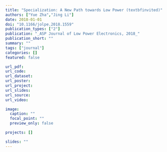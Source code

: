 ```yaml
---
title: "Specialization: A New Path towards Low Power (textbfinvited)"
authors: ["Yue Zha","Jing Li"]
date: 2018-01-01
doi: "10.1166/jolpe.2018.1559"
publication_types: ["2"]
publication: "_ASP Journal of Low Power Electronics, 2018_"
publication_short: ""
summary: ""
tags: ["journal"]
categories: []
featured: false

url_pdf:
url_code:
url_dataset:
url_poster:
url_project:
url_slides:
url_source:
url_video:

image:
  caption: ""
  focal_point: ""
  preview_only: false

projects: []

slides: ""
---
```


